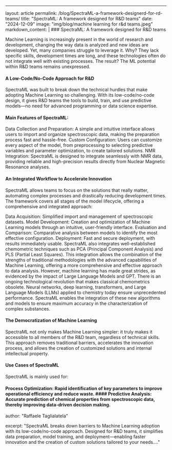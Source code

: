 ---
layout: article permalink: /blog/SpectraML-a-framework-designerd-for-rd-teams/ title: "SpectraML: A framework designed for R&D teams" date: "2024-12-09" image: "img/blog/machine learning for r&d teams.jpeg" markdown_content: | ### SpectraML: A framework designed for R&D teams

Machine Learning is increasingly present in the world of research and development, changing the way data is analyzed and new ideas are developed. Yet, many companies struggle to leverage it. Why? They lack specific skills, development times are long, and these technologies often do not integrate well with existing processes. The result? The ML potential within R&D teams remains unexpressed.

#### A Low-Code/No-Code Approach for R&D

SpectraML was built to break down the technical hurdles that make adopting Machine Learning so challenging. With its low-code/no-code design, it gives R&D teams the tools to build, train, and use predictive models—no need for advanced programming or data science expertise.

#### Main Features of SpectraML:

Data Collection and Preparation: A simple and intuitive interface allows users to import and organize spectroscopic data, making the preparation process fast and hassle-free.
Custom Configuration: Users can customize every aspect of the model, from preprocessing to selecting predictive variables and parameter optimization, to create tailored solutions.
NMR Integration: SpectraML is designed to integrate seamlessly with NMR data, providing reliable and high-precision results directly from Nuclear Magnetic Resonance analyses.
#### An Integrated Workflow to Accelerate Innovation

SpectraML allows teams to focus on the solutions that really matter, automating complex processes and drastically reducing development times. The framework covers all stages of the model lifecycle, offering a comprehensive and integrated approach:

Data Acquisition: Simplified import and management of spectroscopic datasets.
Model Development: Creation and optimization of Machine Learning models through an intuitive, user-friendly interface.
Evaluation and Comparison: Comparative analysis between models to identify the most effective configuration.
Deployment: Fast and secure deployment, with results immediately usable.
SpectraML also integrates well-established chemometric techniques such as PCA (Principal Component Analysis) and PLS (Partial Least Squares). This integration allows the combination of the strengths of traditional methodologies with the advanced capabilities of Machine Learning, offering a more comprehensive and effective approach to data analysis. However, machine learning has made great strides, as evidenced by the impact of Large Language Models and GPT. There is an ongoing technological revolution that makes classical chemometrics obsolete. Neural networks, deep learning, transformers, and Large Language Models (LLMs) applied to chemistry today ensure unprecedented performance. SpectraML enables the integration of these new algorithms and models to ensure maximum accuracy in the characterization of complex substances.

#### The Democratization of Machine Learning

SpectraML not only makes Machine Learning simpler: it truly makes it accessible to all members of the R&D team, regardless of technical skills. This approach removes traditional barriers, accelerates the innovation process, and allows the creation of customized solutions and internal intellectual property.

#### Use Cases of SpectraML

SpectraML is mainly used for:

#### Process Optimization: Rapid identification of key parameters to improve operational efficiency and reduce waste. #### Predictive Analysis: Accurate prediction of chemical properties from spectroscopic data, thereby improving data-driven decision making.

author: "Raffaele Taglialatela"

excerpt: "SpectraML breaks down barriers to Machine Learning adoption with its low-code/no-code approach. Designed for R&D teams, it simplifies data preparation, model training, and deployment—enabling faster innovation and the creation of custom solutions tailored to your needs...."
